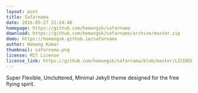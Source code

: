 ```yaml
---
layout: post
title: Safarnama
date: 2016-05-27 21:24:48
homepage: https://github.com/hemangsk/safarnama
download: https://github.com/hemangsk/safarnama/archive/master.zip
demo: https://hemangsk.github.io/safarnama
author: Hemang Kumar
thumbnail: safarnama.png
license: MIT License
license_link: https://github.com/hemangsk/safarnama/blob/master/LICENSE.md
---
```


Super Flexible, Uncluttered, Minimal Jekyll theme designed for the free
flying spirit.
